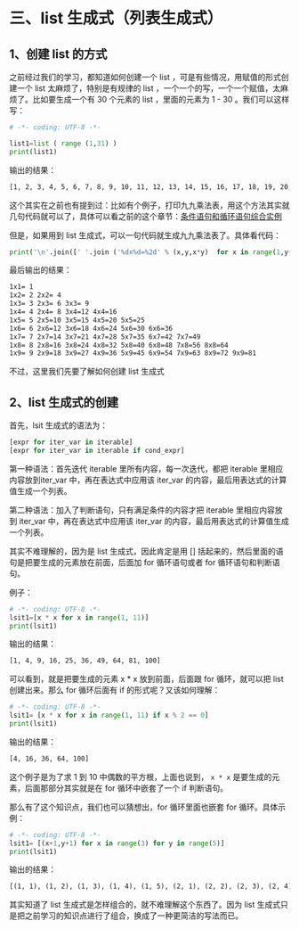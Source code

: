 # 三、list 生成式（列表生成式） #


## 1、创建 list 的方式 ##

之前经过我们的学习，都知道如何创建一个 list ，可是有些情况，用赋值的形式创建一个 list 太麻烦了，特别是有规律的 list ，一个一个的写，一个一个赋值，太麻烦了。比如要生成一个有 30 个元素的 list ，里面的元素为 1 - 30 。我们可以这样写：

```python
# -*- coding: UTF-8 -*-

list1=list ( range (1,31) )
print(list1)
```

输出的结果：

```txt
[1, 2, 3, 4, 5, 6, 7, 8, 9, 10, 11, 12, 13, 14, 15, 16, 17, 18, 19, 20, 21, 22, 23, 24, 25, 26, 27, 28, 29, 30]
```

这个其实在之前也有提到过：比如有个例子，打印九九乘法表，用这个方法其实就几句代码就可以了，具体可以看之前的这个章节：[条件语句和循环语句综合实例](https://www.readwithu.com/python5/Example.html)

但是，如果用到 list 生成式，可以一句代码就生成九九乘法表了。具体看代码：

```python
print('\n'.join([' '.join ('%dx%d=%2d' % (x,y,x*y)  for x in range(1,y+1)) for y in range(1,10)]))
```

最后输出的结果：

```txt
1x1= 1
1x2= 2 2x2= 4
1x3= 3 2x3= 6 3x3= 9
1x4= 4 2x4= 8 3x4=12 4x4=16
1x5= 5 2x5=10 3x5=15 4x5=20 5x5=25
1x6= 6 2x6=12 3x6=18 4x6=24 5x6=30 6x6=36
1x7= 7 2x7=14 3x7=21 4x7=28 5x7=35 6x7=42 7x7=49
1x8= 8 2x8=16 3x8=24 4x8=32 5x8=40 6x8=48 7x8=56 8x8=64
1x9= 9 2x9=18 3x9=27 4x9=36 5x9=45 6x9=54 7x9=63 8x9=72 9x9=81
```

不过，这里我们先要了解如何创建 list 生成式

## 2、list 生成式的创建 ##

首先，lsit 生成式的语法为：

```python
[expr for iter_var in iterable] 
[expr for iter_var in iterable if cond_expr]
```

第一种语法：首先迭代 iterable 里所有内容，每一次迭代，都把 iterable 里相应内容放到iter_var 中，再在表达式中应用该 iter_var 的内容，最后用表达式的计算值生成一个列表。

第二种语法：加入了判断语句，只有满足条件的内容才把 iterable 里相应内容放到 iter_var 中，再在表达式中应用该 iter_var 的内容，最后用表达式的计算值生成一个列表。

其实不难理解的，因为是 list 生成式，因此肯定是用 [] 括起来的，然后里面的语句是把要生成的元素放在前面，后面加 for 循环语句或者 for 循环语句和判断语句。

例子：

```python
# -*- coding: UTF-8 -*-
lsit1=[x * x for x in range(1, 11)]
print(lsit1)
```

输出的结果：

```txt
[1, 4, 9, 16, 25, 36, 49, 64, 81, 100]
```

可以看到，就是把要生成的元素 x * x 放到前面，后面跟 for 循环，就可以把 list 创建出来。那么 for 循环后面有 if 的形式呢？又该如何理解：

```python
# -*- coding: UTF-8 -*-
lsit1= [x * x for x in range(1, 11) if x % 2 == 0]
print(lsit1)
```

输出的结果：

```txt
[4, 16, 36, 64, 100]
```

这个例子是为了求 1 到 10 中偶数的平方根，上面也说到， `x * x` 是要生成的元素，后面那部分其实就是在 for 循环中嵌套了一个 if 判断语句。

那么有了这个知识点，我们也可以猜想出，for 循环里面也嵌套 for 循环。具体示例：

```python
# -*- coding: UTF-8 -*-
lsit1= [(x+1,y+1) for x in range(3) for y in range(5)] 
print(lsit1)
```

输出的结果：

```txt
[(1, 1), (1, 2), (1, 3), (1, 4), (1, 5), (2, 1), (2, 2), (2, 3), (2, 4), (2, 5), (3, 1), (3, 2), (3, 3), (3, 4), (3, 5)]
```

其实知道了 list 生成式是怎样组合的，就不难理解这个东西了。因为 list 生成式只是把之前学习的知识点进行了组合，换成了一种更简洁的写法而已。
